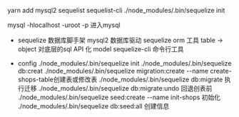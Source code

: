  yarn add mysql2 sequelist sequelist-cli
 ./node_modules/.bin/sequelize init

  mysql -hlocalhost -uroot -p 进入mysql

  


 - sequelize 数据库脚手架
    mysql2 数据库驱动 
    sequelize orm 工具  table -> object
    对底层的sql API 化 model
    sequelize-cli 命令行工具

  - config 
  ./node_modules/.bin/sequelize init
  ./node_modules/.bin/sequelize db:creat
  ./node_modules/.bin/sequelize migration:create --name create-shops-table创建表或修改表
  ./node_modules/.bin/sequelize db:migrate 执行迁移
  ./node_modules/.bin/sequelize db:migrate:undo 回退创表前
  ./node_modules/.bin/sequelize seed:create --name init-shops 初始化
  ./node_modules/.bin/sequelize db:seed:all 创建信息
